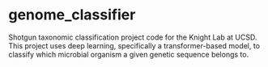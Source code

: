 # genome_classifier
Shotgun taxonomic classification project code for the Knight Lab at UCSD. This project uses deep learning, specifically a transformer-based model, to classify which microbial organism a given genetic sequence belongs to.
